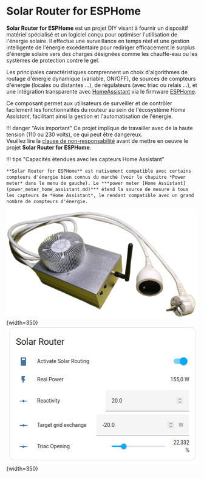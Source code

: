 # Solar Router for ESPHome

**Solar Router for ESPHome** est un projet DIY visant à fournir un dispositif matériel spécialisé et un logiciel conçu pour optimiser l'utilisation de l'énergie solaire. Il effectue une surveillance en temps réel et une gestion intelligente de l'énergie excédentaire pour rediriger efficacement le surplus d'énergie solaire vers des charges désignées comme les chauffe-eau ou les systèmes de protection contre le gel.

Les principales caractéristiques comprennent un choix d'algorithmes de routage d'énergie dynamique (variable, ON/OFF), de sources de compteurs d'énergie (locales ou distantes ...), de régulateurs (avec triac ou relais ...), et une intégration transparente avec [HomeAssistant](http://home-assistant.io) via le firmware [ESPHome](http://esphome.io).

Ce composant permet aux utilisateurs de surveiller et de contrôler facilement les fonctionnalités du routeur au sein de l'écosystème *Home Assistant*, facilitant ainsi la gestion et l'automatisation de l'énergie.

!!! danger "Avis important"
    Ce projet implique de travailler avec de la haute tension (110 ou 230 volts), ce qui peut être dangereux.  
    Veuillez lire la [clause de non-responsabilité](disclamer.md) avant de mettre en oeuvre le projet **Solar Router for ESPHome**.

!!! tips "Capacités étendues avec les capteurs Home Assistant"

    **Solar Router for ESPHome** est nativement compatible avec certains compteurs d'énergie bien connus du marché (voir le chapitre *Power meter* dans le menu de gauche). Le ***power meter [Home Assistant](power_meter_home_assistant.md)*** étend la source de mesure à tous les capteurs de *Home Assistant*, le rendant compatible avec un grand nombre de compteurs d'énergie.

![SolarRouterClosed](../images/SolarRouterClosed.png){width=350}
![Dashboard](../images/SolarRouterInHomeAssistantDashboard.png){width=350}
